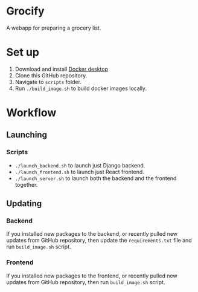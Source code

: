 # Grocify

A webapp for preparing a grocery list.

# Set up

1. Download and install [Docker desktop](https://www.docker.com/products/docker-desktop/)
2. Clone this GitHub repository.
3. Navigate to `scripts` folder.
4. Run `./build_image.sh` to build docker images locally.

# Workflow

## Launching

### Scripts

- `./launch_backend.sh` to launch just Django backend.
- `./launch_frontend.sh` to launch just React frontend.
- `./launch_server.sh` to launch both the backend and the frontend together.

## Updating

### Backend

If you installed new packages to the backend, or recently pulled new updates from GitHub repository, then update the `requirements.txt` file and run `build_image.sh` script.

### Frontend

If you installed new packages to the frontend, or recently pulled new updates from GitHub repository, then run `build_image.sh` script.
